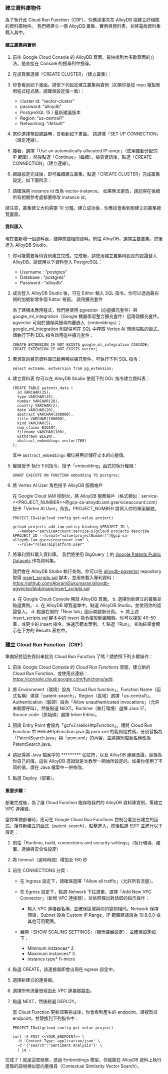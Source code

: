 ### 建立資料庫物件

為了執行此 Cloud Run Function（CRF），你應該事先在 AlloyDB 端建立好相關的資料庫物件。
我們將建立一個 AlloyDB 叢集、實例與資料表，並將電商資料集載入其中。

#### 建立叢集與實例
1. 前往 Google Cloud Console 的 AlloyDB 頁面。最快找到大多數頁面的方法，是直接在 Console 的搜尋列中搜尋。

2. 在該頁面選擇「CREATE CLUSTER」（建立叢集）：

3. 你會看到如下畫面。請依下列設定建立叢集與實例（如果你是從 repo 複製應用程式程式碼，請確保設定值一致）：
   - cluster id: “vector-cluster”
   - password:  “alloydb”
   - PostgreSQL 15 / 最新建議版本
   - Region: “us-central1”
   - Networking: “default”

4. 當你選擇預設網路時，會看到如下畫面。
   請選擇「SET UP CONNECTION」（設定連線）。

5. 接著，選擇「Use an automatically allocated IP range」（使用自動分配的 IP 範圍），然後點選「Continue」（繼續）。檢查資訊後，點選「CREATE CONNECTION」（建立連線）。

6. 網路設定完成後，即可繼續建立叢集。點選「CREATE CLUSTER」完成叢集設定，如下圖所示：

7. 請確保將 instance id 改為 vector-instance。
   如果無法更改，請記得在後續所有相關參考處都要修改 instance id。

請注意，叢集建立大約需要 10 分鐘。建立成功後，你應該會看到剛建立的叢集總覽畫面。

#### 資料匯入
現在要新增一個資料表，儲存商店相關資料。前往 AlloyDB，選擇主要叢集，然後進入 AlloyDB Studio。
1. 你可能需要等待實例建立完成。完成後，請使用建立叢集時設定的認證登入 AlloyDB。請使用以下資料登入 PostgreSQL：

   - Username : “postgres”
   - Database : “postgres”
   - Password : “alloydb”

2. 成功登入 AlloyDB Studio 後，可在 Editor 輸入 SQL 指令。你可以透過最右側的加號新增多個 Editor 視窗。
   啟用擴充套件

   為了建構本應用程式，我們將使用 pgvector（向量擴充套件）與 google_ml_integration（Google 機器學習整合擴充套件）這兩個擴充套件。pgvector 可用於儲存與搜尋向量嵌入（embeddings）；google_ml_integration 則提供可在 SQL 中存取 Vertex AI 預測端點的函式。請執行下列 DDL 指令啟用這些擴充套件：

   ```
   CREATE EXTENSION IF NOT EXISTS google_ml_integration CASCADE;
   CREATE EXTENSION IF NOT EXISTS vector;
   ```

3. 若想查詢目前資料庫已啟用哪些擴充套件，可執行下列 SQL 指令：

   ```
   select extname, extversion from pg_extension;
   ```

4. 建立資料表
   你可以在 AlloyDB Studio 使用下列 DDL 指令建立資料表：

   ```
   CREATE TABLE patents_data (
     id VARCHAR(25),
     type VARCHAR(25),
     number VARCHAR(20),
     country VARCHAR(2),
     date VARCHAR(20),
     abstract VARCHAR(300000),
     title VARCHAR(100000),
     kind VARCHAR(5),
     num_claims BIGINT,
     filename VARCHAR(100),
     withdrawn BIGINT,
     abstract_embeddings vector(768)
   );
   ```

   其中 `abstract_embeddings` 欄位將用於儲存文本的向量值。

5. 權限授予
   執行下列指令，授予「embedding」函式的執行權限：

   ```
   GRANT EXECUTE ON FUNCTION embedding TO postgres;
   ```

6. 將 Vertex AI User 角色授予 AlloyDB 服務帳戶

   在 Google Cloud IAM 控制台，將 AlloyDB 服務帳戶（格式類似：service-<<PROJECT_NUMBER>>@gcp-sa-alloydb.iam.gserviceaccount.com）授予「Vertex AI User」角色。PROJECT_NUMBER 請填入你的專案編號。

   ```
   PROJECT_ID=$(gcloud config get-value project)

   gcloud projects add-iam-policy-binding $PROJECT_ID \
     --member="serviceAccount:service-$(gcloud projects describe $PROJECT_ID --format="value(projectNumber)")@gcp-sa-alloydb.iam.gserviceaccount.com" \
     --role="roles/aiplatform.user"
   ```

7. 將專利資料載入資料庫。
   我們將使用 BigQuery 上的 [Google Patents Public Datasets](https://console.cloud.google.com/marketplace/product/google_patents_public_datasets/google-patents-public-data) 作為資料集。

   我們會在 AlloyDB Studio 執行查詢。你可以在 [alloydb-pgvector](https://github.com/AbiramiSukumaran/alloydb-pgvector) repository 取得
   [insert_scripts.sql](https://github.com/AbiramiSukumaran/alloydb-pgvector/blob/main/insert_scripts.sql) 腳本，並用來載入專利資料：
   https://github.com/AbiramiSukumaran/alloydb-pgvector/blob/main/insert_scripts.sql

   a. 在 Google Cloud Console 開啟 AlloyDB 頁面。
   b. 選擇你新建立的叢集並點選實例。
   c. 在 AlloyDB 導覽選單中，點選 AlloyDB Studio，並使用你的認證登入。
   d. 點選右側的「New tab」圖示開啟新分頁。
   e. 將上述 insert_scripts.sql 腳本中的 insert 指令複製到編輯器。你可以複製 40-50 筆，或更少的 insert 指令，快速示範本案例。
   f. 點選「Run」。查詢結果會顯示在下方的 Results 表格中。

### 建立 Cloud Run Function（CRF）

準備好將這些資料串接到 Cloud Run Function 了嗎？請依照下列步驟操作：

1. 前往 Google Cloud Console 的 Cloud Run Functions 頁面，建立新的 Cloud Run Function，或使用此連結：https://console.cloud.google.com/functions/add.

2. 將 Environment（環境）設為「Cloud Run function」。Function Name（函式名稱）填寫「patent-search」，Region（區域）選擇「us-central1」。Authentication（驗證）設為「Allow unauthenticated invocations」（允許未驗證呼叫），然後點選 NEXT。Runtime（執行環境）選擇 Java 17，Source code（原始碼）選擇 Inline Editor。

3. 預設 Entry Point 會設為「gcfv2.HelloHttpFunction」。請將 Cloud Run Function 中 HelloHttpFunction.java 與 pom.xml 的範例程式碼，分別替換為「PatentSearch.java」與「pom.xml」的內容，並將類別檔案名稱改為 PatentSearch.java。

4. 請記得將 Java 檔案中的 ********* 佔位符，以及 AlloyDB 連線憑證，替換為你自己的值。這些 AlloyDB 憑證就是本教學一開始所設定的。如果你使用了不同的值，請在 Java 檔案中一併修改。

5. 點選 Deploy（部署）。

#### 重要步驟：

部署完成後，為了讓 Cloud Function 能存取我們的 AlloyDB 資料庫實例，需建立 VPC 連接器。

當你準備部署時，應可在 Google Cloud Run Functions 控制台看到已建立的函式。搜尋新建立的函式（patent-search），點擊進入，然後點選 EDIT 並進行以下設定：

1. 前往「Runtime, build, connections and security settings」（執行環境、建置、連線與安全性設定）

2. 將 timeout（逾時時間）增加至 180 秒

3. 前往 CONNECTIONS 分頁：
   - 在 Ingress 設定下，請確保選擇「Allow all traffic」（允許所有流量）。
   - 在 Egress 設定下，點選 Network 下拉選單，選擇「Add New VPC Connector」（新增 VPC 連接器），並依照彈出對話框的指示操作：

     - 輸入 VPC 連接器名稱，並確保區域與你的實例相同。Network 保持預設，Subnet 設為 Custom IP Range，IP 範圍建議設為 10.8.0.0 或其他可用範圍。

   - 展開「SHOW SCALING SETTINGS」（顯示擴展設定），並確保設定如下：
     - Minimum instances* 2
     - Maximum instances* 3
     - instance type* fi-micro

4. 點選 CREATE，該連接器即會出現在 egress 設定中。

6. 選擇新建立的連接器。

8. 選擇所有流量皆經由此 VPC 連接器路由。

10. 點選 NEXT，然後點選 DEPLOY。

    當 Cloud Function 更新部署完成後，你會看到產生的 endpoint。請複製該 endpoint，並替換到下列指令中：

    ```
    PROJECT_ID=$(gcloud config get-value project)

    curl -X POST <<YOUR_ENDPOINT>> \
      -H 'Content-Type: application/json' \
      -d '{"search":"Sentiment Analysis"}' \
      | jq .
    ```

完成了！就是這麼簡單，透過 Embeddings 模型，你就能在 AlloyDB 資料上執行進階的語境相似度向量搜尋（Contextual Similarity Vector Search）。

